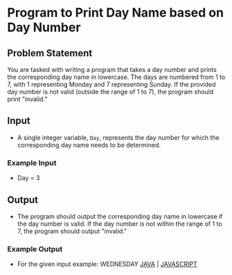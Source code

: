 # Program to Print Day Name based on Day Number

## Problem Statement

You are tasked with writing a program that takes a day number and prints the corresponding day name in lowercase. The days are numbered from 1 to 7, with 1 representing Monday and 7 representing Sunday. If the provided day number is not valid (outside the range of 1 to 7), the program should print "invalid."

## Input

- A single integer variable, `Day`, represents the day number for which the corresponding day name needs to be determined.

### Example Input

- Day = 3

## Output

- The program should output the corresponding day name in lowercase if the day number is valid. If the day number is not within the range of 1 to 7, the program should output "invalid."

### Example Output

- For the given input example: WEDNESDAY
  [JAVA](solution.java) |
  [JAVASCRIPT](solution.js)
